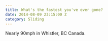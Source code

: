 ```yaml
---
title: What's the fastest you've ever gone?
date: 2014-08-09 23:15:00 Z
category: Sliding
---
```


Nearly 90mph in Whistler, BC Canada.
